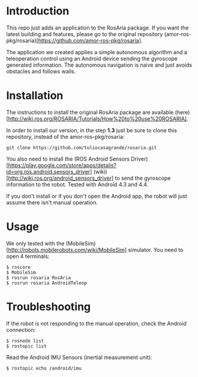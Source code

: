 Introduction
==================

This repo just adds an application to the RosAria package. If you want the latest building and features, please go to the original repository (amor-ros-pkg/rosaria)[https://github.com/amor-ros-pkg/rosaria].

The application we created applies a simple autonomous algorithm and a teleoperation control using an Android device sending the gyroscope generated information. The autonomous navigation is naive and just avoids obstacles and follows walls.

Installation
==================

The instructions to install the original RosAria package are available (here)[http://wiki.ros.org/ROSARIA/Tutorials/How%20to%20use%20ROSARIA].

In order to install our version, in the step **1.3** just be sure to clone this repository, instead of the amor-ros-pkg/rosaria:

    git clone https://github.com/tuliocasagrande/rosaria.git


You also need to install the (ROS Android Sensors Driver)[https://play.google.com/store/apps/details?id=org.ros.android.sensors_driver] (wiki)[http://wiki.ros.org/android_sensors_driver] to send the gyroscope information to the robot. Tested with Android 4.3 and 4.4.

If you don't install or if you don't open the Android app, the robot will just assume there isn't manual operation.


Usage
==================

We only tested with the (MobileSim)[http://robots.mobilerobots.com/wiki/MobileSim] simulator. You need to open 4 terminals:

    $ roscore
    $ MobileSim
    $ rosrun rosaria RosAria
    $ rosrun rosaria AndroidTeleop


Troubleshooting
==================

If the robot is not responding to the manual operation, check the Android connection:

    $ rosnode list
    $ rostopic list

Read the Android IMU Sensors (inertial measurement unit):

    $ rostopic echo /android/imu
